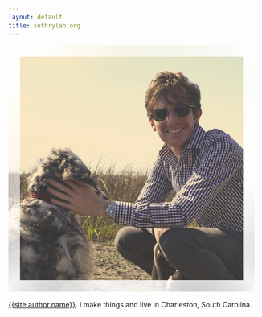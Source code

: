 ```yaml
---
layout: default
title: sethrylan.org
---
```


![](/images/windy.jpg)

[{{site.author.name}}]({{site.author.obfuscatedemail}}). I make things and live in Charleston, South Carolina.</p>
